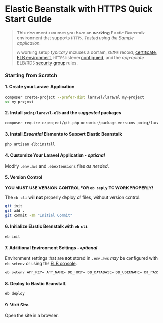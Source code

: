 # Elastic Beanstalk with HTTPS Quick Start Guide

> This document assumes you have an **working** Elastic Beanstalk environment that supports `HTTPS`.  *Tested using the Sample application.*
>
> A working setup *typically* includes a domain, `CNAME` record, [certificate](https://console.aws.amazon.com/acm/), [ELB environment](https://console.aws.amazon.com/elasticbeanstalk/), `HTTPS` listener [configured](ELB.md), and the *appropiate* ELB/RDS [security group](https://console.aws.amazon.com/ec2/v2/#SecurityGroups) rules.

### Starting from Scratch

#### 1. Create your Laravel Application

```sh
composer create-project --prefer-dist laravel/laravel my-project
cd my-project

```

#### 2. Install `poing/laravel-elb` and the *suggested* packages

```sh
composer require czproject/git-php ocramius/package-versions poing/laravel-elb
```

#### 3. Install *Essential* Elements to Support Elastic Beanstalk

```sh
php artisan elb:install
```

#### 4. Customize Your Laravel Application - *optional*

Modify `.env.aws` and `.ebextensions` files *as needed*.

#### 5. Version Control

**YOU MUST USE VERSION CONTROL FOR `eb deply` TO WORK PROPERLY!**

The `eb cli` will **not** properly deploy *all* files, without version control.

```sh
git init
git add .
git commit -am "Initial Commit"
```

#### 6. Initialize Elastic Beanstalk with `eb cli`

```sh
eb init
```

#### 7. Additional Environment Settings - *optional*

Environment settings that are **not** stored in `.env.aws` *may* be configured with `eb setenv` or using the [ELB console](https://console.aws.amazon.com/elasticbeanstalk/).

```sh
eb setenv APP_KEY= APP_NAME= DB_HOST= DB_DATABASE= DB_USERNAME= DB_PASSWORD=
```



#### 8. Deploy to Elastic Beanstalk

```sh
eb deploy
```

#### 9. Visit Site

Open the site in a browser.